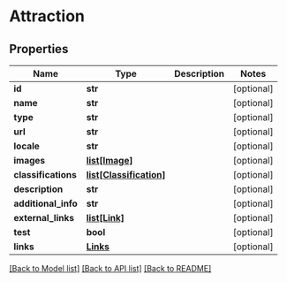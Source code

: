 # Attraction

## Properties
Name | Type | Description | Notes
------------ | ------------- | ------------- | -------------
**id** | **str** |  | [optional] 
**name** | **str** |  | [optional] 
**type** | **str** |  | [optional] 
**url** | **str** |  | [optional] 
**locale** | **str** |  | [optional] 
**images** | [**list[Image]**](Image.md) |  | [optional] 
**classifications** | [**list[Classification]**](Classification.md) |  | [optional] 
**description** | **str** |  | [optional] 
**additional_info** | **str** |  | [optional] 
**external_links** | [**list[Link]**](Link.md) |  | [optional] 
**test** | **bool** |  | [optional] 
**links** | [**Links**](Links.md) |  | [optional] 

[[Back to Model list]](../README.md#documentation-for-models) [[Back to API list]](../README.md#documentation-for-api-endpoints) [[Back to README]](../README.md)


